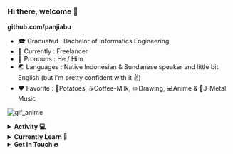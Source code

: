 ### Hi there, welcome 👋

<!--
**panjiabu/panjiabu** is a ✨ _special_ ✨ repository because its `README.md` (this file) appears on your GitHub profile.

Here are some ideas to get you started:

- 🔭 I’m currently working on ...
- 🌱 I’m currently learning ...
- 👯 I’m looking to collaborate on ...
- 🤔 I’m looking for help with ...
- 💬 Ask me about ...
- 📫 How to reach me: ...
- 😄 Pronouns: ...
- ⚡ Fun fact: ...
-->

**github.com/panjiabu**

- 🎓  Graduated  : Bachelor of Informatics Engineering
- 🚀  Currently  : Freelancer 
- 🧙‍ Pronouns   : He / Him
- 🌏  Languages  : Native Indonesian & Sundanese speaker and little bit English (but i'm pretty confident with it ✌)
- ❤️  Favorite   : 🍟Potatoes, ☕Coffee-Milk, ✏️Drawing, 💻Anime & 🤘J-Metal Music

![gif_anime](https://media.tenor.com/images/899a9d83ef6d1671dc169506c1f42af9/tenor.gif)

<details>
<summary><b>Activity 💻</b></summary>
<br>

![Top Langs](https://github-readme-stats.vercel.app/api/top-langs/?username=panjiabu&show_icons=true&theme=radical)

</details>

<details>
<summary><b>Currently Learn 💎</b></summary>
<br>

![Python](https://img.shields.io/badge/Python-3776AB?style=for-the-badge&logo=python&logoColor=white)
![Django](https://img.shields.io/badge/Django-092E20?style=for-the-badge&logo=django&logoColor=white)
![Node.js](https://img.shields.io/badge/Node.js-43853D?style=for-the-badge&logo=node.js&logoColor=white)
![Express.js](https://img.shields.io/badge/Express.js-404D59?style=for-the-badge&logo=express&logoColor=white)
![React.js](https://img.shields.io/badge/React-20232A?style=for-the-badge&logo=react&logoColor=61DAFB)
![CodeIgniter](https://img.shields.io/badge/Codeigniter-EF4223?style=for-the-badge&logo=codeigniter&logoColor=white)
![SASS](https://img.shields.io/badge/Sass-CC6699?style=for-the-badge&logo=sass&logoColor=white)
![MySQL](https://img.shields.io/badge/MySQL-00000F?style=for-the-badge&logo=mysql&logoColor=white)
![SQLite](https://img.shields.io/badge/SQLite-07405E?style=for-the-badge&logo=sqlite&logoColor=white)
![PostgreSQL](https://img.shields.io/badge/PostgreSQL-316192?style=for-the-badge&logo=postgresql&logoColor=white)
![mongoDB](https://img.shields.io/badge/MongoDB-4EA94B?style=for-the-badge&logo=mongodb&logoColor=white)

</details>

<details>
<summary><b>Get in Touch 🔥</b></summary>
<br>

[![LinkedIn](https://img.shields.io/badge/LinkedIn-0077B5?style=for-the-badge&logo=linkedin&logoColor=white&link=https://linkedin.com/in/panjiabujabbar)](https://linkedin.com/in/panjiabujabbar)
[![Twitter](https://img.shields.io/badge/Twitter-1DA1F2?style=for-the-badge&logo=twitter&logoColor=white&link=https://twitter.com/panjiabu)](https://twitter.com/panjiabu)
[![WhatsApp](https://img.shields.io/badge/WhatsApp-25D366?style=for-the-badge&logo=whatsapp&logoColor=white&link=https://wa.me/628558363886)](https://wa.me/628558363886)
[![Gmail](https://img.shields.io/badge/Gmail-D14836?style=for-the-badge&logo=gmail&logoColor=white&link=mailto:panjiabujabbar@gmail.com)](mailto:panjiabujabbar@gmail.com)

</details>
